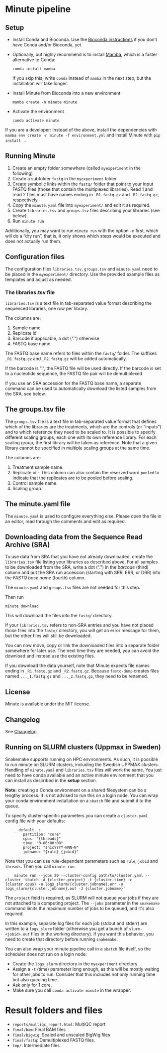 # Minute pipeline

## Setup

- Install Conda and Bioconda. Use the
  [Bioconda instructions](https://bioconda.github.io) if you
  don’t have Conda and/or Bioconda, yet.
- Optionally, but highly recommend is to install [Mamba](https://github.com/mamba-org/mamba), which is a faster
  alternative to Conda:

      conda install mamba

  If you skip this, write `conda` instead of `mamba` in the next step,
  but the installation will take longer.
- Install Minute from Bioconda into a new environment:

      mamba create -n minute minute

- Activate the environment

      conda activate minute

If you are a developer: Instead of the above, install the dependencies with
`mamba env create -n minute -f environment.yml` and install Minute
with `pip install .`.

## Running Minute

1. Create an empty folder somewhere (called `myexperiment` in the following)
2. Create a subfolder `fastq` in the `myexperiment` folder
3. Create symbolic links within the `fastq/` folder that point to your input
   FASTQ files (those that contain the multiplexed libraries). Read 1 and
   read 2 files must have names ending in `_R1.fastq.gz` and `_R2.fastq.gz`,
   respectively.
4. Copy the `minute.yaml` file into `myexperiment/` and edit it as required.
5. Create `libraries.tsv` and `groups.tsv` files describing your libraries
   (see below).
6. Run `minute run`

Additionally, you may want to run `minute run` with the option `-n` first, which
will do a “dry run”, that is, it only shows which steps would be executed and
does not actually run them.

## Configuration files

The configuration files `libraries.tsv`, `groups.tsv` and `minute.yaml`
need to be placed in the `myexperiment/` directory. Use the provided
example files as templates and adjust as needed.

### The libraries.tsv file

`libraries.tsv` is a text file in tab-separated value format describing the
sequenced libraries, one row per library.

The columns are:

1. Sample name
2. Replicate id
3. Barcode if applicable, a dot (".") otherwise
4. FASTQ base name

The FASTQ base name refers to files within the `fastq/` folder. The suffixes
`_R1.fastq.gz` and `_R2.fastq.gz` will be added automatically.

If the barcode is ".", the FASTQ file will be used directly.
If the barcode is set to a nucleotide sequence, the FASTQ file pair
will be demultiplexed.

If you use an SRA accession for the FASTQ base name, a separate command can be
used to automatically download the listed samples from the SRA, see below.


## The groups.tsv file

The `groups.tsv` file is a text file in tab-separated value format that
defines which of the libraries are the treatments, which are the
controls (or “inputs”) and to which reference they need to be scaled to.
It is possible to specify different scaling groups, each one with its
own reference library. For each scaling group, the first library will
be taken as reference. Note that a given library cannot be specified in
multiple scaling groups at the same time. 

The columns are:

1. Treatment sample name.
2. Replicate id - This column can also contain the reserved word `pooled`
to indicate that the replicates are to be pooled before scaling. 
3. Control sample name.
4. Scaling group.


## The minute.yaml file

The `minute.yaml` is used to configure everything else. Please open the
file in an editor, read through the comments and edit as required.


## Downloading data from the Sequence Read Archive (SRA)

To use data from SRA that you have not already downloaded, create the
`libraries.tsv` file listing your libraries as described above.
For all samples to be downloaded from the SRA, write a dot (".") in
the *barcode* (third) column and put the SRA run accession
(starting with SRR, ERR, or DRR) into the *FASTQ base name* (fourth) column.

The `minute.yaml` and `groups.tsv` files are not needed for this step.

Then run

    minute download

This will download the files into the `fastq/` directory.

If your `libraries.tsv` refers to non-SRA entries and you have not
placed those files into the `fastq/` directory, you will get an error
message for them, but the other files will still be downloaded.

You can now move, copy or link the downloaded files into a separate folder
somewhere for later use. The next time they are needed, you can avoid the
download and instead use the existing files.

If you download the data yourself, note that Minute expects file names
ending in `_R1.fastq.gz` and `_R2.fastq.gz`. Because `fastq-dump`
creates files named `..._1.fastq.gz` and `..._2.fastq.gz`, they need to be
renamed.

## License

Minute is available under the MIT license.

## Changelog

See [Changelog](CHANGES.md).

## Running on SLURM clusters (Uppmax in Sweden)

Snakemake supports running on HPC environments. As such, it is possible to
run minute on SLURM clusters, including the Swedish UPPMAX clusters. Handling
of `minute.yaml` and `libraries.tsv` files
will work the same. You just need to have conda available
and an active minute environment that you can install as described in the
**setup** section.

**Note:** creating a Conda environment on a shared filesystem can be a
lengthy process.
It is not advised to run this on a login node. You can wrap your conda
environment installation on a `sbatch` file and submit it to the queue.

To specify cluster-specific parameters you can create a `cluster.yaml`
config file with your defaults:

        __default__:
            partition: "core"
            cpus: "{threads}"
            time: "0-06:00:00"
            project: "snicYYYY-NNN-N"
            jobname: "{rule}_{jobid}"
            
Note that you can use rule-dependent parameters such as `rule`, `jobid` and
`threads`. Then you call `minute run`:

        minute run --jobs 20 --cluster-config path/to/cluster.yaml --cluster 'sbatch -A {cluster.project} -t {cluster.time} -c {cluster.cpus} -e logs_slurm/{cluster.jobname}.err -o logs_slurm/{cluster.jobname}.out -J {cluster.jobname}'

The `project` field is required, as SLURM will not queue your jobs if they are
not attached to a computing project. The `--jobs` parameter in the `snakemake`
command limits the maximum number of jobs to be queued, and it's also required.

In this example, separate log files for each job (stdout and stderr) are written
to a `logs_slurm` folder (otherwise you get a bunch of `slurm-<jobid>.out` files
in the working directory). If you want this behavior, you need to create that
directory before running `snakemake`.

You can also wrap your minute pipeline call in a `sbatch` file itself, so
the scheduler does not run on a login node:

- Create the `logs_slurm` directory in the `myexperiment` directory.
- Assign a `-t` (time) parameter long enough, as this will be mostly waiting
  for other jobs to run. Consider that this includes not only running time but
  also queuing time.
- Ask only for 1 core.
- Make sure you call `conda activate minute` in the wrapper.


# Result folders and files

* `reports/multiqc_report.html`: MultiQC report
* `final/bam`: Final BAM files
* `final/bigwig`: Scaled and unscaled BigWig files
* `final/fastq`: Demultiplexed FASTQ files.
* `tmp/`: Intermediate files.
